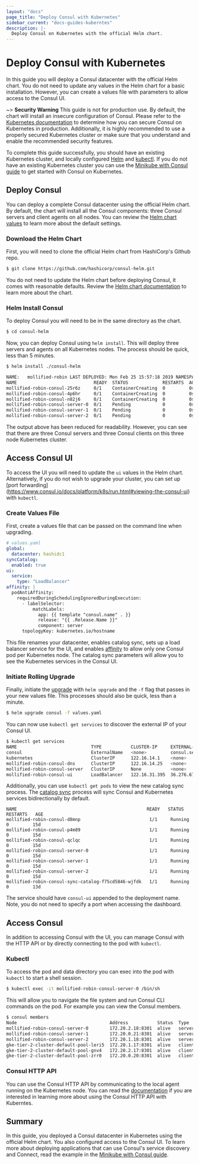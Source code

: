 ```yaml
---
layout: "docs"
page_title: "Deploy Consul with Kubernetes"
sidebar_current: "docs-guides-kuberntes"
description: |-
  Deploy Consul on Kubernetes with the official Helm chart.
---
```


# Deploy Consul with Kubernetes 

In this guide you will deploy a Consul datacenter with the official Helm chart.
You do not need to update any values in the Helm chart for a basic
installation. However, you can create a values file with parameters to allow
access to the Consul UI. 

~> **Security Warning** This guide is not for production use. By default, the
chart will install an insecure configuration of Consul. Please refer to the
[Kubernetes documentation](https://www.consul.io/docs/platform/k8s/index.html)
to determine how you can secure Consul on Kubernetes in production.
Additionally, it is highly recommended to use a properly secured Kubernetes
cluster or make sure that you understand and enable the recommended security
features. 

To complete this guide successfully, you should have an existing Kubernetes
cluster, and locally configured [Helm](https://helm.sh/docs/using_helm/) and 
[kubectl](https://kubernetes.io/docs/tasks/tools/install-kubectl/). If you do not have an
existing Kubernetes cluster you can use the [Minikube with Consul guide](https://www.consul.io/docs/guides/minikube.html) to get started
with Consul on Kubernetes. 

## Deploy Consul 

You can deploy a complete Consul datacenter using the official Helm chart. By
default, the chart will install all the Consul components: three Consul
servers and client agents on all nodes. You can review the
[Helm chart
values](https://www.consul.io/docs/platform/k8s/helm.html#configuration-values-)
to learn more about the default settings. 

### Download the Helm Chart

First, you will need to clone the official Helm chart from HashiCorp's Github
repo.

```sh
$ git clone https://github.com/hashicorp/consul-helm.git 
```

You do not need to update the Helm chart before deploying Consul, it comes with
reasonable defaults. Review the [Helm chart
documentation](https://www.consul.io/docs/platform/k8s/helm.html) to learn more
about the chart.

### Helm Install Consul

To deploy Consul you will need to be in the same directory as the chart. 

```sh 
$ cd consul-helm 
```

Now, you can deploy Consul using `helm install`. This will deploy three servers
and agents on all Kubernetes nodes. The process should be quick, less than 5
minutes.  

```sh 
$ helm install ./consul-helm

NAME:   mollified-robin LAST DEPLOYED: Mon Feb 25 15:57:18 2019 NAMESPACE: default STATUS: DEPLOYED
NAME                             READY  STATUS             RESTARTS  AGE
mollified-robin-consul-25r6z     0/1    ContainerCreating  0         0s
mollified-robin-consul-4p6hr     0/1    ContainerCreating  0         0s
mollified-robin-consul-n82j6     0/1    ContainerCreating  0         0s
mollified-robin-consul-server-0  0/1    Pending            0         0s
mollified-robin-consul-server-1  0/1    Pending            0         0s
mollified-robin-consul-server-2  0/1    Pending            0         0s
```

The output above has been reduced for readability. However, you can see that
there are three Consul servers and three Consul clients on this three node
Kubernetes cluster. 

## Access Consul UI

To access the UI you will need to update the `ui` values in the Helm chart.
Alternatively, if you do not wish to upgrade your cluster, you can set up [port
forwarding]
(https://www.consul.io/docs/platform/k8s/run.html#viewing-the-consul-ui) with
`kubectl`. 

### Create Values File

First, create a values file that can be passed on the command line when
upgrading.

```yaml
# values.yaml
global: 
  datacenter: hashidc1 
syncCatalog: 
  enabled: true 
ui: 
  service: 
    type: "LoadBalancer" 
affinity: |
  podAntiAffinity:
    requiredDuringSchedulingIgnoredDuringExecution:
      - labelSelector:
          matchLabels:
            app: {{ template "consul.name" . }}
            release: "{{ .Release.Name }}"
            component: server
      topologyKey: kubernetes.io/hostname
```

This file renames your datacenter, enables catalog sync, sets up a load
balancer service for the UI, and enables [affinity](https://www.consul.io/docs/platform/k8s/helm.html#v-server-affinity) to allow only one 
Consul pod per Kubernetes node. 
The catalog sync parameters will allow you to see
the Kubernetes services in the Consul UI. 

### Initiate Rolling Upgrade 

Finally, initiate the
[upgrade](https://www.consul.io/docs/platform/k8s/run.html#upgrading-consul-on-kubernetes)
with `helm upgrade` and the `-f` flag that passes in your new values file. This
processes should also be quick, less than a minute.  

```sh
$ helm upgrade consul -f values.yaml 
```

You can now use `kubectl get services` to discover the external IP of your Consul UI.

```sh 
$ kubectl get services 
NAME                            TYPE           CLUSTER-IP     EXTERNAL-IP             PORT(S)        AGE 
consul                          ExternalName   <none>         consul.service.consul   <none>         11d 
kubernetes                      ClusterIP      122.16.14.1    <none>                  443/TCP        137d
mollified-robin-consul-dns      ClusterIP      122.16.14.25   <none>                  53/TCP,53/UDP  13d
mollified-robin-consul-server   ClusterIP      None           <none>                  8500/TCP       13d
mollified-robin-consul-ui       LoadBalancer   122.16.31.395  36.276.67.195           80:32718/TCP   13d
```

Additionally, you can use `kubectl get pods` to view the new catalog sync
process. The [catalog sync](https://www.consul.io/docs/platform/k8s/helm.html#v-synccatalog) process will sync 
Consul and Kubernetes services bidirectionally by 
default.

```
NAME                                                 READY   STATUS      RESTARTS   AGE
mollified-robin-consul-d8mnp                          1/1     Running     0         15d
mollified-robin-consul-p4m89                          1/1     Running     0         15d
mollified-robin-consul-qclqc                          1/1     Running     0         15d
mollified-robin-consul-server-0                       1/1     Running     0         15d
mollified-robin-consul-server-1                       1/1     Running     0         15d
mollified-robin-consul-server-2                       1/1     Running     0         15d
mollified-robin-consul-sync-catalog-f75cd5846-wjfdk   1/1     Running     0         13d
```

The service should have `consul-ui` appended to the deployment name. Note, you
do not need to specify a port when accessing the dashboard. 

## Access Consul 

In addition to accessing Consul with the UI, you can manage Consul with the
HTTP API or by directly connecting to the pod with `kubectl`. 

### Kubectl

To access the pod and data directory you can exec into the pod with `kubectl` to start a shell session.

```sh 
$ kubectl exec -it mollified-robin-consul-server-0 /bin/sh 
```

This will allow you to navigate the file system and run Consul CLI commands on
the pod. For example you can view the Consul members. 

```sh 
$ consul members 
Node                                   Address           Status  Type    Build  Protocol  DC        Segment 
mollified-robin-consul-server-0        172.20.2.18:8301  alive   server  1.4.2  2         hashidc1  <all>
mollified-robin-consul-server-1        172.20.0.21:8301  alive   server  1.4.2  2         hashidc1  <all> 
mollified-robin-consul-server-2        172.20.1.18:8301  alive   server  1.4.2  2         hashidc1  <all>
gke-tier-2-cluster-default-pool-leri5  172.20.1.17:8301  alive   client  1.4.2  2         hashidc1  <default>
gke-tier-2-cluster-default-pool-gnv4   172.20.2.17:8301  alive   client  1.4.2  2         hashidc1  <default>
gke-tier-2-cluster-default-pool-zrr0   172.20.0.20:8301  alive   client  1.4.2  2         hashidc1  <default>
```

### Consul HTTP API

You can use the Consul HTTP API by communicating to the local agent running on
the Kubernetes node. You can read the
[documentation](https://www.consul.io/docs/platform/k8s/run.html#accessing-the-consul-http-api)
if you are interested in learning more about using the Consul HTTP API with Kuberntes.

## Summary

In this guide, you deployed a Consul datacenter in Kubernetes using the
official Helm chart. You also configured access to the Consul UI. To learn more
about deploying applications that can use Consul's service discovery and
Connect, read the example in the [Minikube with Consul
guide](https://www.consul.io/docs/guides/minikube.html#step-2-deploy-custom-applications).

